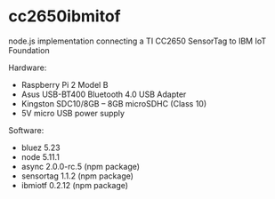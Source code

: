 # cc2650ibmitof
node.js implementation connecting a TI CC2650 SensorTag to IBM IoT Foundation

Hardware:
  - Raspberry Pi 2 Model B
  - Asus USB-BT400 Bluetooth 4.0 USB Adapter
  - Kingston SDC10/8GB – 8GB microSDHC (Class 10)
  - 5V micro USB power supply

Software:
  - bluez 5.23
  - node 5.11.1
  - async 2.0.0-rc.5 (npm package)
  - sensortag 1.1.2 (npm package)
  - ibmiotf 0.2.12 (npm package)
